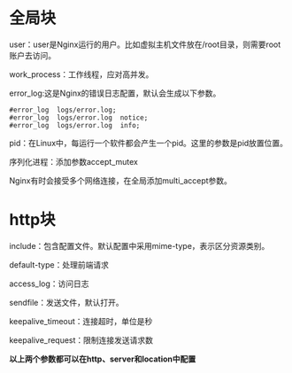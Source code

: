 ﻿#  全局块

user：user是Nginx运行的用户。比如虚拟主机文件放在/root目录，则需要root账户去访问。

work_process：工作线程，应对高并发。

error_log:这是Nginx的错误日志配置，默认会生成以下参数。

```
#error_log  logs/error.log;
#error_log  logs/error.log  notice;
#error_log  logs/error.log  info;
```

pid：在Linux中，每运行一个软件都会产生一个pid。这里的参数是pid放置位置。

序列化进程：添加参数accept_mutex

Nginx有时会接受多个网络连接，在全局添加multi_accept参数。

# http块

include：包含配置文件。默认配置中采用mime-type，表示区分资源类别。

default-type：处理前端请求

access_log：访问日志

sendfile：发送文件，默认打开。

keepalive_timeout：连接超时，单位是秒

keepalive_request：限制连接发送请求数

 **以上两个参数都可以在http、server和location中配置**

